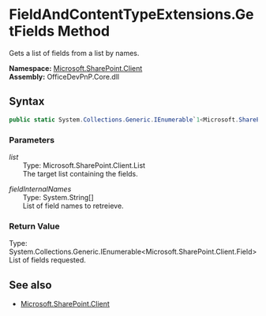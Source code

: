 # FieldAndContentTypeExtensions.GetFields Method  
Gets a list of fields from a list by names.  

**Namespace:** [Microsoft.SharePoint.Client](Microsoft.SharePoint.Client.md)  
**Assembly:** OfficeDevPnP.Core.dll  
## Syntax
```C#
public static System.Collections.Generic.IEnumerable`1<Microsoft.SharePoint.Client.Field> GetFields(List list, String[] fieldInternalNames)
```
### Parameters
*list*  
&emsp;&emsp;Type: Microsoft.SharePoint.Client.List  
&emsp;&emsp;The target list containing the fields.  
  
*fieldInternalNames*  
&emsp;&emsp;Type: System.String[]  
&emsp;&emsp;List of field names to retreieve.  
  
### Return Value
Type: System.Collections.Generic.IEnumerable<Microsoft.SharePoint.Client.Field>  
List of fields requested.

## See also
- [Microsoft.SharePoint.Client](Microsoft.SharePoint.Client.md)
